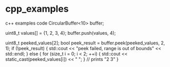# cpp_examples
c++ examples code
CircularBuffer<10> buffer;

uint8_t values[] = {1, 2, 3, 4};
buffer.push(values, 4);

uint8_t peeked_values[2];
bool peek_result = buffer.peek(peeked_values, 2, 1);
if (!peek_result) {
    std::cout << "peek failed, range is out of bounds" << std::endl;
} else {
    for (size_t i = 0; i < 2; ++i) {
        std::cout << static_cast<int>(peeked_values[i]) << " ";
    }
    // prints "2 3"
}
